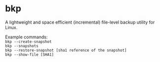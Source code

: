 # bkp
A lightweight and space efficient (incremental) file-level backup utility for Linux.

Example commands:  
```bkp --create-snapshot```  
```bkp --snapshots```  
```bkp --restore-snapshot [sha1 reference of the snapshot]```   
```bkp --show-file [SHA1]```  

